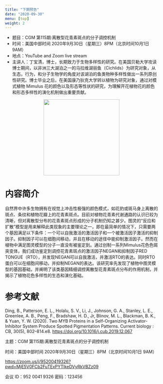 ```yaml
---
title: "下期预告"
date: "2020-09-30"
menu: [top]
weight: 2
---
```


- 题目：CGM 第115期:离散型花青素斑点的分子调控机制
- 时间：美国中部时间 2020年9月30日（星期三）8PM（北京时间10月1日 9AM）
- 地点：YouTube and Zoom live stream
- 主讲人：丁宝清，博士，长期致力于生物多样性的研究。在美国贝勒大学攻读博士期间，以非洲三大湖泊之一的马拉维湖丽鱼（Cichlids）为研究对象，从生态，行为，和分子生物学的角度对该湖泊的鱼类物种多样性做出一系列原创性研究。博士毕业之后，在美国康乃狄克大学转以植物为研究对象，通过对模式植物 Mimulus 花的颜色以及形态等性状的研究，为理解开花植物花的颜色和形态多样性的演化机制做出重要贡献。


<div align="center">
<img src="https://i.ibb.co/FhFWC9H/Baoqing-copy-e1441738679204.gif" height=250>
</div>

# 内容简介

自然界中许多生物拥有在视觉上冲击性极强的颜色模式，如花豹或斑马身上离散的斑点、条纹和植物花瓣上的花青素斑点。目前对植物花青素代谢通路的认识已较为清晰，但对离散型分布的花青素斑点形成的分子机制仍知之甚少。图灵的“反应和扩散”模型是用来解释此类现象的主要理论之一，即在最简单的情况下，只需要两个基因满足以下条件：一个可以自我激活的激活因子和一个被激活因子激活的抑制因子。抑制因子可以在细胞间移动，并且在移动的途径中能抑制激活因子。然而在植物中满足图灵模型的分子一直没有被鉴定到。通过创制一系列Mimulus花色色斑突变体，我们成功鉴定到调控花青素斑点的激活因子NEGAN和抑制因子RED TONGUE（RTO），并发现NEGAN可以自我激活，并激活RTO的表达。同时RTO蛋白可以在细胞间移动，并抑制NEGAN的表达。该研究率先发现了植物中图灵模型的基因基础，并阐明了该类基因精细调控离散型花青素斑点分布的作用机制，并揭示了植物花色多样性的生态和演化基础。


# 参考文献

Ding, B., Patterson, E. L., Holalu, S. V., Li, J., Johnson, G. A., Stanley, L. E., Greenlee, A. B., Peng, F., Bradshaw, H. D., Jr, Blinov, M. L., Blackman, B. K., & Yuan, Y. W. (2020). Two MYB Proteins in a Self-Organizing Activator-Inhibitor System Produce Spotted Pigmentation Patterns. Current biology : CB, 30(5), 802–814.e8. https://doi.org/10.1016/j.cub.2019.12.067


主题：CGM 第115期:离散型花青素斑点的分子调控机制

时间：美国中部时间 2020年9月30日（星期三）8PM（北京时间10月1日 9AM）

https://zoom.us/j/95200419326?pwd=MjE5V0FCb2FuTExPYTlkeDVyRkVBZz09


会议 ID：952 0041 9326
密码：123456




